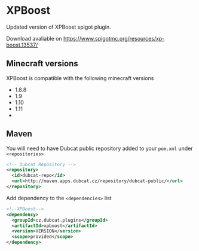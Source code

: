# XPBoost
Updated version of XPBoost spigot plugin.

Download avaliable on https://www.spigotmc.org/resources/xp-boost.13537/

## Minecraft versions
XPBoost is compatible with the following minecraft versions

- 1.8.8
- 1.9
- 1.10
- 1.11
-



## Maven
You will need to have Dubcat public repository added to your `pom.xml` under `<repositories>`

```xml
<!-- Dubcat Repository -->
<repository>
  <id>dubcat-repo</id>
  <url>http://maven.apps.dubcat.cz/repository/dubcat-public/</url>
</repository>
```

Add dependency to the `<dependencies>` list

```xml
<!--XPBoost-->
<dependency>
  <groupId>cz.dubcat.plugins</groupId>
  <artifactId>xpboost</artifactId>
  <version>VERSION</version>
  <scope>provided</scope>
</dependency>
```
